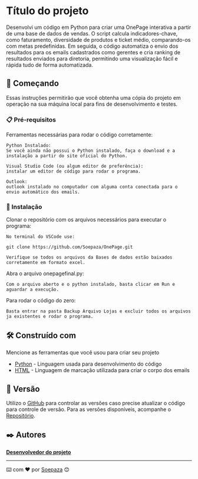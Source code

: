 # Título do projeto

Desenvolvi um código em Python para criar uma OnePage interativa a partir de uma base de dados de vendas. O script calcula indicadores-chave, como faturamento, diversidade de produtos e ticket médio, comparando-os com metas predefinidas. Em seguida, o código automatiza o envio dos resultados para os emails cadastrados como gerentes e cria ranking de resultados enviados para diretoria, permitindo uma visualização fácil e rápida tudo de forma automatizada.

## 🚀 Começando
Essas instruções permitirão que você obtenha uma cópia do projeto em operação na sua máquina local para fins de desenvolvimento e testes.

### 📋 Pré-requisitos

Ferramentas necessárias para rodar o código corretamente:

```
Python Instalado:
Se você ainda não possui o Python instalado, faça o download e a instalação a partir do site oficial do Python.

Visual Studio Code (ou algum editor de preferência):
instalar um editor de código para rodar o programa.

Outlook:
outlook instalado no computador com alguma conta conectada para o envio automático dos emails.
```

### 🔧 Instalação
Clonar o repositório com os arquivos necessários para executar o programa:

```
No terminal do VSCode use:

git clone https://github.com/Soepaza/OnePage.git

Verifique se todos os arquivos da Bases de dados estão baixados corretamente em formato excel.

```

Abra o arquivo onepagefinal.py:

```
Com o arquivo aberto e o python instalado, basta clicar em Run e aguardar a execução.
```

Para rodar o código do zero:

```
Basta entrar na pasta Backup Arquivo Lojas e excluir todos os arquivos ja existentes e rodar o programa.
```

## 🛠️ Construído com

Mencione as ferramentas que você usou para criar seu projeto

* [Python](https://www.python.org/) - Linguagem usada para desenvolvimento do código
* [HTML](https://developer.mozilla.org/pt-BR/docs/Web/HTML) - Linguagem de marcação utilizada para criar o corpo dos emails

## 📌 Versão

Utilizo o [GitHub](http://semver.org/) para controlar as versões caso precise atualizar o código para controle de versão. Para as versões disponíveis, acompanhe o [Repositório](https://github.com/Soepaza/OnePage). 

## ✒️ Autores

**[Desenvolvedor do projeto](https://github.com/Soepaza)**

---
⌨️ com ❤️ por [Soepaza](https://github.com/Soepaza) 😊